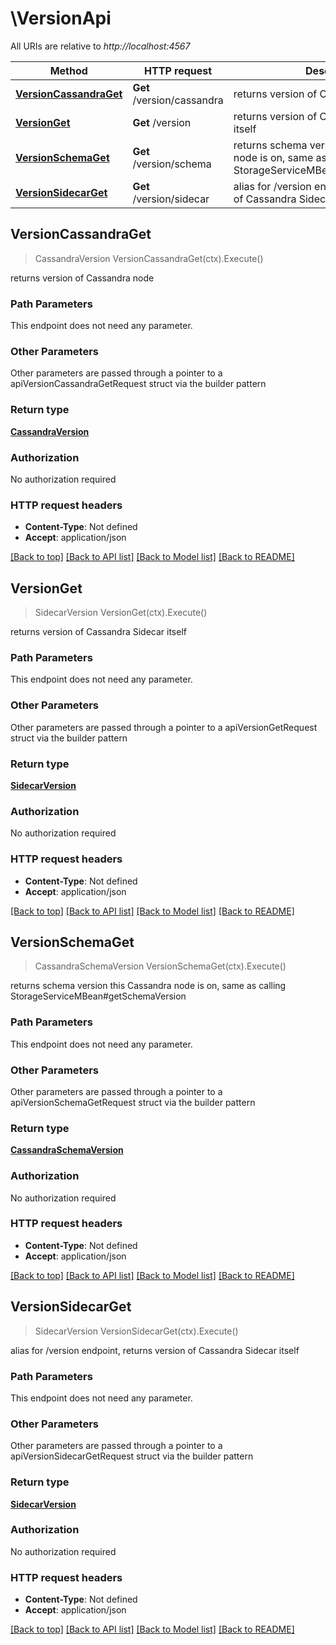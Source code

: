 # \VersionApi

All URIs are relative to *http://localhost:4567*

Method | HTTP request | Description
------------- | ------------- | -------------
[**VersionCassandraGet**](VersionApi.md#VersionCassandraGet) | **Get** /version/cassandra | returns version of Cassandra node
[**VersionGet**](VersionApi.md#VersionGet) | **Get** /version | returns version of Cassandra Sidecar itself
[**VersionSchemaGet**](VersionApi.md#VersionSchemaGet) | **Get** /version/schema | returns schema version this Cassandra node is on, same as calling StorageServiceMBean#getSchemaVersion
[**VersionSidecarGet**](VersionApi.md#VersionSidecarGet) | **Get** /version/sidecar | alias for /version endpoint, returns version of Cassandra Sidecar itself



## VersionCassandraGet

> CassandraVersion VersionCassandraGet(ctx).Execute()

returns version of Cassandra node

### Path Parameters

This endpoint does not need any parameter.

### Other Parameters

Other parameters are passed through a pointer to a apiVersionCassandraGetRequest struct via the builder pattern


### Return type

[**CassandraVersion**](CassandraVersion.md)

### Authorization

No authorization required

### HTTP request headers

- **Content-Type**: Not defined
- **Accept**: application/json

[[Back to top]](#) [[Back to API list]](../README.md#documentation-for-api-endpoints)
[[Back to Model list]](../README.md#documentation-for-models)
[[Back to README]](../README.md)


## VersionGet

> SidecarVersion VersionGet(ctx).Execute()

returns version of Cassandra Sidecar itself

### Path Parameters

This endpoint does not need any parameter.

### Other Parameters

Other parameters are passed through a pointer to a apiVersionGetRequest struct via the builder pattern


### Return type

[**SidecarVersion**](SidecarVersion.md)

### Authorization

No authorization required

### HTTP request headers

- **Content-Type**: Not defined
- **Accept**: application/json

[[Back to top]](#) [[Back to API list]](../README.md#documentation-for-api-endpoints)
[[Back to Model list]](../README.md#documentation-for-models)
[[Back to README]](../README.md)


## VersionSchemaGet

> CassandraSchemaVersion VersionSchemaGet(ctx).Execute()

returns schema version this Cassandra node is on, same as calling StorageServiceMBean#getSchemaVersion

### Path Parameters

This endpoint does not need any parameter.

### Other Parameters

Other parameters are passed through a pointer to a apiVersionSchemaGetRequest struct via the builder pattern


### Return type

[**CassandraSchemaVersion**](CassandraSchemaVersion.md)

### Authorization

No authorization required

### HTTP request headers

- **Content-Type**: Not defined
- **Accept**: application/json

[[Back to top]](#) [[Back to API list]](../README.md#documentation-for-api-endpoints)
[[Back to Model list]](../README.md#documentation-for-models)
[[Back to README]](../README.md)


## VersionSidecarGet

> SidecarVersion VersionSidecarGet(ctx).Execute()

alias for /version endpoint, returns version of Cassandra Sidecar itself

### Path Parameters

This endpoint does not need any parameter.

### Other Parameters

Other parameters are passed through a pointer to a apiVersionSidecarGetRequest struct via the builder pattern


### Return type

[**SidecarVersion**](SidecarVersion.md)

### Authorization

No authorization required

### HTTP request headers

- **Content-Type**: Not defined
- **Accept**: application/json

[[Back to top]](#) [[Back to API list]](../README.md#documentation-for-api-endpoints)
[[Back to Model list]](../README.md#documentation-for-models)
[[Back to README]](../README.md)

